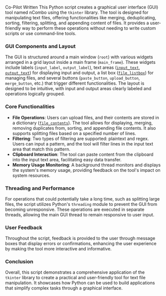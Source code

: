 Co-Pilot Written
This Python script creates a graphical user interface (GUI) tool named nCombo using the `tkinter` library. The tool is designed for manipulating text files, offering functionalities like merging, deduplicating, sorting, filtering, splitting, and appending content of files. It provides a user-friendly way to perform these operations without needing to write custom scripts or use command-line tools.

### GUI Components and Layout
The GUI is structured around a main window (`root`) with various widgets arranged in a grid layout inside a main frame (`main_frame`). These widgets include labels (`input_label`, `output_label`), text areas ([`input_text`](command:_github.copilot.openSymbolFromReferences?%5B%7B%22%24mid%22%3A1%2C%22fsPath%22%3A%22c%3A%5C%5CUsers%5C%5Cmfwba%5C%5CDesktop%5C%5CComboTool%20GUI%20nCombo.py%22%2C%22_sep%22%3A1%2C%22path%22%3A%22%2Fc%3A%2FUsers%2Fmfwba%2FDesktop%2FComboTool%20GUI%20nCombo.py%22%2C%22scheme%22%3A%22file%22%7D%2C%7B%22line%22%3A178%2C%22character%22%3A0%7D%5D "c:\Users\mfwba\Desktop\ComboTool GUI nCombo.py"), [`output_text`](command:_github.copilot.openSymbolFromReferences?%5B%7B%22%24mid%22%3A1%2C%22fsPath%22%3A%22c%3A%5C%5CUsers%5C%5Cmfwba%5C%5CDesktop%5C%5CComboTool%20GUI%20nCombo.py%22%2C%22_sep%22%3A1%2C%22path%22%3A%22%2Fc%3A%2FUsers%2Fmfwba%2FDesktop%2FComboTool%20GUI%20nCombo.py%22%2C%22scheme%22%3A%22file%22%7D%2C%7B%22line%22%3A182%2C%22character%22%3A0%7D%5D "c:\Users\mfwba\Desktop\ComboTool GUI nCombo.py")) for displaying input and output, a list box ([`file_listbox`](command:_github.copilot.openSymbolFromReferences?%5B%7B%22%24mid%22%3A1%2C%22fsPath%22%3A%22c%3A%5C%5CUsers%5C%5Cmfwba%5C%5CDesktop%5C%5CComboTool%20GUI%20nCombo.py%22%2C%22_sep%22%3A1%2C%22path%22%3A%22%2Fc%3A%2FUsers%2Fmfwba%2FDesktop%2FComboTool%20GUI%20nCombo.py%22%2C%22scheme%22%3A%22file%22%7D%2C%7B%22line%22%3A195%2C%22character%22%3A0%7D%5D "c:\Users\mfwba\Desktop\ComboTool GUI nCombo.py")) for managing files, and several buttons (`paste_button`, `upload_button`, `merge_button`, etc.) that trigger different functionalities. The layout is designed to be intuitive, with input and output areas clearly labeled and operations logically grouped.

### Core Functionalities
- **File Operations**: Users can upload files, and their contents are stored in a dictionary ([`file_contents`](command:_github.copilot.openSymbolFromReferences?%5B%7B%22%24mid%22%3A1%2C%22fsPath%22%3A%22c%3A%5C%5CUsers%5C%5Cmfwba%5C%5CDesktop%5C%5CComboTool%20GUI%20nCombo.py%22%2C%22_sep%22%3A1%2C%22path%22%3A%22%2Fc%3A%2FUsers%2Fmfwba%2FDesktop%2FComboTool%20GUI%20nCombo.py%22%2C%22scheme%22%3A%22file%22%7D%2C%7B%22line%22%3A200%2C%22character%22%3A0%7D%5D "c:\Users\mfwba\Desktop\ComboTool GUI nCombo.py")). The tool allows for displaying, merging, removing duplicates from, sorting, and appending file contents. It also supports splitting files based on a specified number of lines.
- **Filtering**: Two types of filtering are supported: plaintext and regex. Users can input a pattern, and the tool will filter lines in the input text area that match this pattern.
- **Clipboard Interaction**: The tool can paste content from the clipboard into the input text area, facilitating easy data transfer.
- **Memory Usage Monitoring**: A background thread monitors and displays the system's memory usage, providing feedback on the tool's impact on system resources.

### Threading and Performance
For operations that could potentially take a long time, such as splitting large files, the script utilizes Python's `threading` module to prevent the GUI from becoming unresponsive. These operations are executed in separate threads, allowing the main GUI thread to remain responsive to user input.

### User Feedback
Throughout the script, feedback is provided to the user through message boxes that display errors or confirmations, enhancing the user experience by making the tool more interactive and informative.

### Conclusion
Overall, this script demonstrates a comprehensive application of the `tkinter` library to create a practical and user-friendly tool for text file manipulation. It showcases how Python can be used to build applications that simplify complex tasks through a graphical interface.
